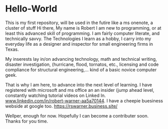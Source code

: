 # Hello-World
This is my first repository, will be used in the futire like a ms onenote, a cluster of stuff
Hi there, My name is Robert
  I am new to programming, or at least this advanced skill of programming.  I am fairly computer literate, and technically savvy.  The Technologies I learn as a hobby, I carry into my everyday life as a designer and inspector for small engineering firms in Texas. 
  
  My inserests lay in/on advancing technology, math and technical writing, disaster investigation, (hurricane, flood, tornatos, etc., licensing and code compliance for structural engineering,... kind of a basic novice computer geek.  
  
  That is why I am here, to advance into the next level of learning.  I have registered with microsoft and ms office an an insider (jump ahead level, constantly watching tutorial videos on Linked In. www.linkedin.com/in/robert-warner-aa5a70144.  I have a cheepie buesiness webside at google too.  https://rswarner.business.site/ 
  
  Wellper, enough for now. Hopefully I can become a contributer soon.  Thanks for you time.
  
  
